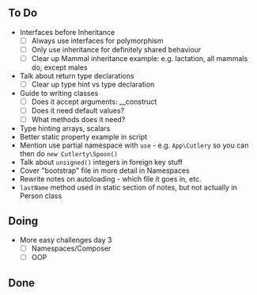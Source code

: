 ## To Do

- Interfaces before Inheritance
    * [ ] Always use interfaces for polymorphism
    * [ ] Only use inheritance for definitely shared behaviour
    * [ ] Clear up Mammal inheritance example: e.g. lactation, all mammals do, except males
- Talk about return type declarations
    * [ ] Clear up type hint vs type declaration
- Guide to writing classes
    * [ ] Does it accept arguments: __construct
    * [ ] Does it need default values?
    * [ ] What methods does it need?
- Type hinting arrays, scalars
- Better static property example in script
- Mention use partial namespace with `use` - e.g. `App\Cutlery` so you can then do `new Cutlerty\Spoon()`
- Talk about `unsigned()` integers in foreign key stuff
- Cover "bootstrap" file in more detail in Namespaces
- Rewrite notes on autoloading - which file it goes in, etc.
- `lastName` method used in static section of notes, but not actually in Person class

## Doing

- More easy challenges day 3
    * [ ] Namespaces/Composer
    * [ ] OOP

## Done

